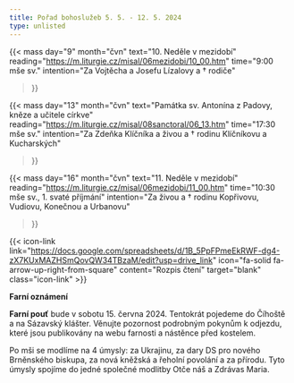 ```yaml
---
title: Pořad bohoslužeb 5. 5. - 12. 5. 2024
type: unlisted
---
```


{{< mass 
day="9" 
month="čvn" 
text="10. Neděle v mezidobí" 
reading="https://m.liturgie.cz/misal/06mezidobi/10_00.htm" 
time="9:00 mše sv." 
intention="Za Vojtěcha a Josefu Lízalovy a † rodiče" 
>}}

{{< mass 
day="13" 
month="čvn" 
text="Památka sv. Antonína z Padovy, kněze a učitele církve" 
reading="https://m.liturgie.cz/misal/08sanctoral/06_13.htm" 
time="17:30 mše sv." 
intention="Za Zdeňka Klíčníka a živou a † rodinu Klíčníkovu a Kucharských" 
>}}

{{< mass 
day="16" 
month="čvn" 
text="11. Neděle v mezidobí" 
reading="https://m.liturgie.cz/misal/06mezidobi/11_00.htm" 
time="10:30 mše sv., 1. svaté příjmání" 
intention="Za živou a † rodinu Kopřivovu, Vudiovu, Konečnou a Urbanovu" 
>}}

{{< icon-link link="https://docs.google.com/spreadsheets/d/1B_5PpFPmeEkRWF-dg4-zX7KUxMAZHSmQovQW34TBzaM/edit?usp=drive_link" icon="fa-solid fa-arrow-up-right-from-square" content="Rozpis čtení" target="blank" class="icon-link" >}}

**Farní oznámení**

**Farní pouť** bude v sobotu 15. června 2024. Tentokrát pojedeme do Číhoště a na Sázavský klášter. Věnujte pozornost podrobným pokynům k odjezdu, které jsou publikovány na webu farnosti a nástěnce před kostelem.

Po mši se modlíme na 4 úmysly: za Ukrajinu, za dary DS pro nového Brněnského biskupa, za nová kněžská a řeholní povolání a za přírodu. Tyto úmysly spojíme do jedné společné modlitby Otče náš a Zdrávas Maria.